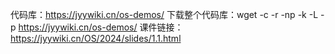 代码库：https://jyywiki.cn/os-demos/
下载整个代码库：wget -c -r -np -k -L -p https://jyywiki.cn/os-demos/
课件链接：https://jyywiki.cn/OS/2024/slides/1.1.html